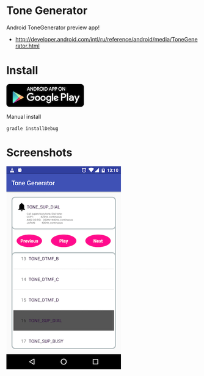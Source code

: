 # Tone Generator

Android ToneGenerator preview app!

  * http://developer.android.com/intl/ru/reference/android/media/ToneGenerator.html

# Install

[![ Google Play](docs/google-play-badge.png)](https://play.google.com/store/apps/details?id=com.github.axet.tonegenerator) 

Manual install

    gradle installDebug

# Screenshots

![shot](/docs/shot.png)
